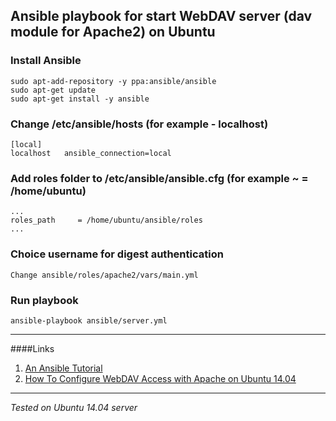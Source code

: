 ## Ansible playbook for start WebDAV server (dav module for Apache2) on Ubuntu

### Install Ansible

    sudo apt-add-repository -y ppa:ansible/ansible
    sudo apt-get update
    sudo apt-get install -y ansible


### Change /etc/ansible/hosts (for example - localhost)

    [local]
    localhost	ansible_connection=local

### Add roles folder to /etc/ansible/ansible.cfg (for example ~ = /home/ubuntu)

    ...
    roles_path     = /home/ubuntu/ansible/roles
    ...


### Choice username for digest authentication

    Change ansible/roles/apache2/vars/main.yml


### Run playbook

    ansible-playbook ansible/server.yml


* * *
####Links

1. [An Ansible Tutorial](https://serversforhackers.com/getting-started-with-ansible/) 
2. [How To Configure WebDAV Access with Apache on Ubuntu 14.04](https://www.digitalocean.com/community/tutorials/how-to-configure-webdav-access-with-apache-on-ubuntu-14-04)

* * *
_Tested on Ubuntu 14.04 server_
